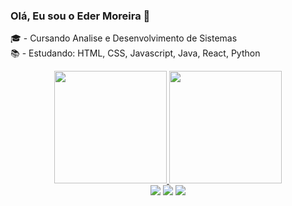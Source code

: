 ### Olá, Eu sou o Eder Moreira 👋

🎓 - Cursando Analise e Desenvolvimento de Sistemas <br>
📚 - Estudando: HTML, CSS, Javascript, Java, React, Python <br>

<div align="center">
  <a href="https://github.com/ederamoreira">
  <img height="180em" src="https://github-readme-stats.vercel.app/api?username=ederamoreira&show_icons=true&theme=react&include_all_commits=true&count_private=true"/>
  <img height="180em" src="https://github-readme-stats.vercel.app/api/top-langs/?username=ederamoreira&layout=compact&langs_count=7&theme=react"/>
</div>
<div align="center">
   <a href="https://instagram.com/ederamoreira" target="_blank"><img src="https://img.shields.io/badge/-Instagram-%23E4405F?style=for-the-badge&logo=instagram&logoColor=white" target="_blank"></a>
   <a href="https://discord.gg/WWEXgf5r" target="_blank"><img src="https://img.shields.io/badge/Discord-7289DA?style=for-the-badge&logo=discord&logoColor=white" target="_blank"></a> 
    <a href="https://www.linkedin.com/in/ederamoreira/" target="_blank"><img src="https://img.shields.io/badge/-LinkedIn-%230077B5?style=for-the-badge&logo=linkedin&logoColor=white" target="_blank"></a>
</div>

